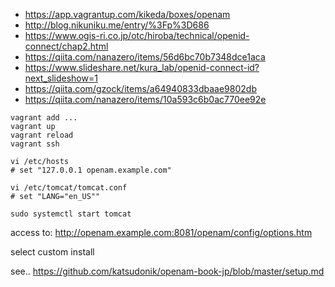* https://app.vagrantup.com/kikeda/boxes/openam
* http://blog.nikuniku.me/entry/%3Fp%3D686
* https://www.ogis-ri.co.jp/otc/hiroba/technical/openid-connect/chap2.html
* https://qiita.com/nanazero/items/56d6bc70b7348dce1aca
* https://www.slideshare.net/kura_lab/openid-connect-id?next_slideshow=1
* https://qiita.com/gzock/items/a64940833dbaae9802db
* https://qiita.com/nanazero/items/10a593c6b0ac770ee92e

```
vagrant add ...
vagrant up
vagrant reload
vagrant ssh

vi /etc/hosts
# set "127.0.0.1 openam.example.com"

vi /etc/tomcat/tomcat.conf
# set "LANG="en_US""

sudo systemctl start tomcat
```

access to:
http://openam.example.com:8081/openam/config/options.htm

select custom install

see.. https://github.com/katsudonik/openam-book-jp/blob/master/setup.md
